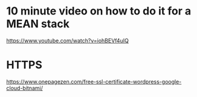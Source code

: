 # 10 minute video on how to do it for a MEAN stack
https://www.youtube.com/watch?v=iohBEVf4uIQ

# HTTPS
https://www.onepagezen.com/free-ssl-certificate-wordpress-google-cloud-bitnami/
